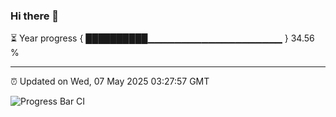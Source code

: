 ### Hi there 👋

⏳ Year progress { ██████████▁▁▁▁▁▁▁▁▁▁▁▁▁▁▁▁▁▁▁▁ } 34.56 %

---

⏰ Updated on Wed, 07 May 2025 03:27:57 GMT

![Progress Bar CI](https://github.com/IshwaranRudhara/GIT-ACTION/workflows/Progress%20Bar%20CI/badge.svg)

